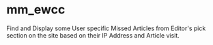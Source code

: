 # mm_ewcc
Find and Display some User specific Missed Articles from Editor's pick section on the site based on their IP Address and Article visit.
